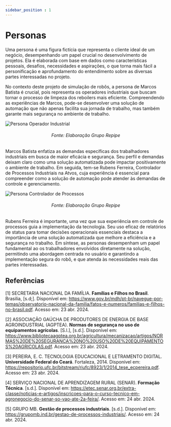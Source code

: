 ```yaml
---
sidebar_position : 1
---
```


# Personas

Uma persona é uma figura fictícia que representa o cliente ideal de um negócio, desempenhando um papel crucial no desenvolvimento de projetos. Ela é elaborada com base em dados como características pessoais, desafios, necessidades e aspirações, o que torna mais fácil a personificação e aprofundamento do entendimento sobre as diversas partes interessadas no projeto.

No contexto deste projeto de simulação de robôs, a persona de Marcos Batista é crucial, pois representa os operadores industriais que buscam tornar o processo de limpeza dos reboilers mais eficiente. Compreendendo as experiências de Marcos, pode-se desenvolver uma solução de automação que não apenas facilita sua jornada de trabalho, mas também garante mais segurança no ambiente de trabalho. 

![Persona Operador Industrial](/img/persona-marcos.png)
<h6 align="center"> Fonte: Elaboração Grupo Repipe </h6>

Marcos Batista  enfatiza as demandas específicas dos trabalhadores industriais em busca de maior eficácia e segurança. Seu perfil e demandas deixam claro como uma solução automatizada pode impactar positivamente o ambiente de trabalho.
Em seguida, tem-se Rubens Ferreira, Controlador de Processos Industriais na Atvos, cuja experiência é essencial para compreender como a solução de automação pode atender às demandas de controle e gerenciamento.

![Persona Controlador de Processos](/img/persona-rubens.png)
<h6 align="center"> Fonte: Elaboração Grupo Repipe </h6>

Rubens Ferreira é importante, uma vez que sua experiência em controle de processos guia a implementação da tecnologia. Seu uso eficaz de relatórios de status para tomar decisões operacionais essenciais destaca a importância de uma solução automatizada que melhore a eficiência e a segurança no trabalho.
Em síntese, as personas desempenham um papel fundamental ao os trabalhadores envolvidos diretamente na solução, permitindo uma abordagem centrada no usuário e garantindo a implementação segura do robô, e que atenda às necessidades reais das partes interessadas.

## Referências
[1] SECRETARIA NACIONAL DA FAMÍLIA. **Famílias e Filhos no Brasil**. Brasilia, [s.d;]. Disponível em: https://www.gov.br/mdh/pt-br/navegue-por-temas/observatorio-nacional-da-familia/fatos-e-numeros/familias-e-filhos-no-brasil.pdf. Acesso em: 23 abr. 2024.

[2] ASSOCIAÇÃO GAÚCHA DE PRODUTORES DE ENERGIA DE BASE AGROINDUSTRIAL (AGPTEA). **Normas de segurança no uso de equipamentos agrícolas**. [S.l.], [s.d.]. Disponível em: https://www.bibliotecaagptea.org.br/agricultura/mecanizacao/artigos/NORMAS%20DE%20SEGURANCA%20NO%20USO%20DE%20EQUIPAMENTOS%20AGRICOLAS.pdf. Acesso em: 23 abr. 2024.

[3] PEREIRA, E. C. TECNOLOGIA EDUCACIONAL E LETRAMENTO DIGITAL. **Universidade Federal do Ceará**. Fortaleza, 2014. Disponível em: https://repositorio.ufc.br/bitstream/riufc/8923/1/2014_tese_ecpereira.pdf. Acesso em: 23 abr. 2024.

[4] SERVIÇO NACIONAL DE APRENDIZAGEM RURAL (SENAR). **Formação Técnica**. [s.d.]. Disponível em: https://etec.senar.org.br/extra-classe/noticias-e-artigos/inscricoes-para-o-curso-tecnico-em-agronegocio-do-senar-so-vao-ate-2a-feira/. Acesso em: 24 abr. 2024.

[5] GRUPO MB. **Gestão de processos industriais**. [s.d.]. Disponível em: https://grupomb.ind.br/gestao-de-processos-industriais/. Acesso em: 24 abr. 2024.
